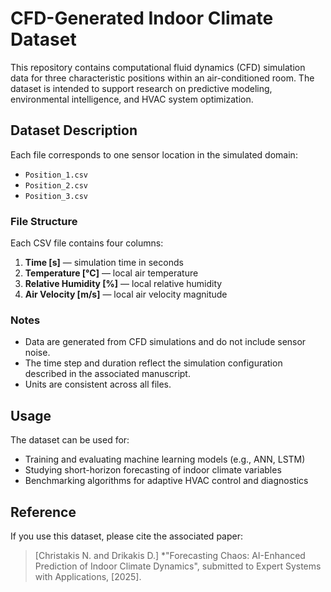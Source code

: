 # CFD-Generated Indoor Climate Dataset

This repository contains computational fluid dynamics (CFD) simulation data for three characteristic positions within an air-conditioned room. The dataset is intended to support research on predictive modeling, environmental intelligence, and HVAC system optimization.

## Dataset Description

Each file corresponds to one sensor location in the simulated domain:

- `Position_1.csv`
- `Position_2.csv`
- `Position_3.csv`

### File Structure

Each CSV file contains four columns:

1. **Time [s]** — simulation time in seconds  
2. **Temperature [°C]** — local air temperature  
3. **Relative Humidity [%]** — local relative humidity  
4. **Air Velocity [m/s]** — local air velocity magnitude  

### Notes

- Data are generated from CFD simulations and do not include sensor noise.  
- The time step and duration reflect the simulation configuration described in the associated manuscript.  
- Units are consistent across all files.  

## Usage

The dataset can be used for:
- Training and evaluating machine learning models (e.g., ANN, LSTM)  
- Studying short-horizon forecasting of indoor climate variables  
- Benchmarking algorithms for adaptive HVAC control and diagnostics  

## Reference

If you use this dataset, please cite the associated paper:

> [Christakis N. and Drikakis D.] *"Forecasting Chaos: AI-Enhanced Prediction of Indoor Climate Dynamics", submitted to Expert Systems with Applications, [2025].
